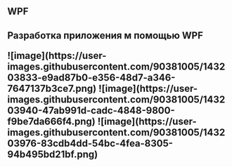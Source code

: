 <H2>WPF<H2>
<p>Разрaботка приложения м помощью WPF<p>
![image](https://user-images.githubusercontent.com/90381005/143203833-e9ad87b0-e356-48d7-a346-7647137b3ce7.png)
![image](https://user-images.githubusercontent.com/90381005/143203940-47ab991d-cadc-4848-9800-f9be7da666f4.png)
![image](https://user-images.githubusercontent.com/90381005/143203976-83cdb4dd-54bc-4fea-8305-94b495bd21bf.png)
